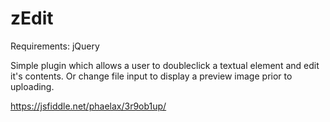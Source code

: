 # zEdit

Requirements: jQuery

Simple plugin which allows a user to doubleclick a textual element and edit it's contents. Or change file input to display a preview image prior to uploading.

https://jsfiddle.net/phaelax/3r9ob1up/
